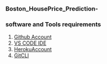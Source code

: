 ### Boston_HousePrice_Prediction-

### software and Tools requirements

1. [Github Account](https://github.com)
2. [VS CODE IDE](https://code.visualstudio.com)
3. [HerokuAccount](https://heroku.com)
4. [GitCLI](https://git-scm.com/book/en/v2)

